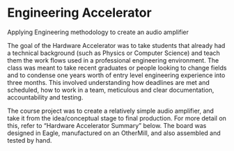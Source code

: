# Engineering Accelerator

Applying Engineering methodology to create an audio amplifier

The goal of the Hardware Accelerator was to take students that already had a technical background (such as Physics or Computer Science) and teach them the work flows used in a professional engineering environment. The class was meant to take recent graduates or people looking to change fields and to condense one years worth of entry level engineering experience into three months. This involved understanding how deadlines are met and scheduled, how to work in a team, meticulous and clear documentation, accountability and testing. 

The course project was to create a relatively simple audio amplifier, and take it from the idea/conceptual stage to final production. For more detail on this, refer to “Hardware Accelerator Summary” below. The board was designed in Eagle, manufactured on an OtherMill, and also assembled and tested by hand.  
